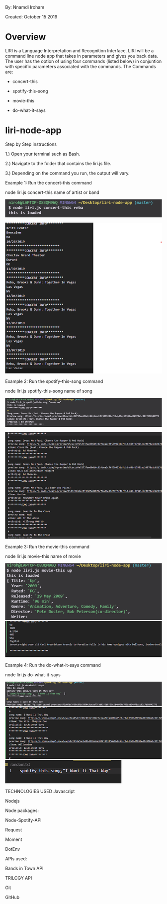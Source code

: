 By: Nnamdi Iroham

Created: October 15 2019


<h1>Overview</h1>

LIRI is a Language Interpretation and Recognition Interface. LIRI will be a command line node app that takes in parameters and gives you back data. The user has the option of using four commands (listed below) in conjuntion with specific parameters associated with the commands. The Commands are:

- concert-this

- spotify-this-song

- movie-this

- do-what-it-says




# liri-node-app

Step by Step instructions

1.) Open your terminal such as Bash.

2.) Navigate to the folder that contains the liri.js file.

3.) Depending on the command you run, the output will vary.

Example 1: Run the concert-this command

 node liri.js concert-this name of artist or band


![](assets/image/concertThis1.png)


![](assets/image/concertThis2.png)

Example 2: Run the spotify-this-song command

node liri.js spotify-this-song name of song

![](assets/image/spotifyThis1.png)

![](assets/image/spotifyThis2.png)


Example 3: Run the movie-this command

 node liri.js movie-this name of movie
 
 ![](assets/image/movieThis1.png)
 ![](assets/image/movieThis2.png)
 
 Example 4: Run the do-what-it-says command

 node liri.js do-what-it-says
 
 ![](assets/image/doWhatItSays1.png)
  ![](assets/image/doWhatItSays2.png)
   ![](assets/image/doWhatItSays3.png)
   
   TECHNOLOGIES USED
Javascript

Nodejs

Node packages:

Node-Spotify-API

Request

Moment

DotEnv

APIs used:

Bands in Town API

TRILOGY API

Git

GitHub
